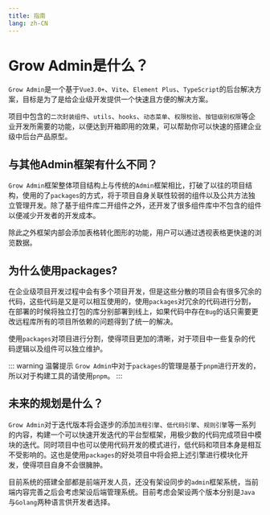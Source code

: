```yaml
---
title: 指南
lang: zh-CN
---
```


# Grow Admin是什么？

`Grow Admin`是一个基于`Vue3.0+`、`Vite`、`Element Plus`、`TypeScript`的后台解决方案，目标是为了是给企业级开发提供一个快速且方便的解决方案。

项目中包含的`二次封装组件`、`utils`、`hooks`、`动态菜单`、`权限校验`、`按钮级别权限`等企业开发所需要的功能，以便达到开箱即用的效果，可以帮助你可以快速的搭建企业级中后台产品原型。

## 与其他Admin框架有什么不同？

`Grow Admin`框架整体项目结构上与传统的`Admin`框架相比，打破了以往的项目结构，使用的了`packages`的方式，将于项目自身关联性较弱的组件以及公共方法独立管理开发。除了基于组件库二开组件之外，还开发了很多组件库中不包含的组件以便减少开发者的开发成本。

除此之外框架内部会添加表格转化图形的功能，用户可以通过透视表格更快速的浏览数据。

## 为什么使用packages?

在企业级项目开发过程中会有多个项目开发，但是这些分散的项目会有很多冗余的代码，这些代码是又是可以相互使用的，使用`packages`对冗余的代码进行分割，在部署的时候将独立打包的库分别部署到线上，如果代码中存在`Bug`的话只需要更改远程库所有的项目所依赖的问题得到了统一的解决。

使用`packages`对项目进行分割，使得项目更加的清晰，对于项目中一些复杂的代码逻辑以及组件可以独立维护。

::: warning 温馨提示
`Grow Admin`中对于`packages`的管理是基于`pnpm`进行开发的，所以对于构建工具的请使用`pnpm`。
:::

## 未来的规划是什么？

`Grow Admin`对于迭代版本将会逐步的添加`流程引擎`、`低代码引擎`、`规则引擎`等一系列的内容，构建一个可以快速开发迭代的平台型框架，用极少数的代码完成项目中模块的迭代。同时项目中也可以使用代码开发的模式进行，低代码和项目本身是相互不受影响的。这也是使用`packages`的好处项目中将会把上述引擎进行模块化开发，使得项目自身不会很臃肿。

目前系统的搭建全部都是前端开发人员，还没有架设同步的`admin`框架系统，当前端内容完善之后会考虑架设后端管理系统。目前考虑会架设两个版本分别是`Java`与`Golang`两种语言供开发者选择。
